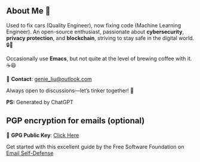 ## **About Me** 🚀

Used to fix cars (Quality Engineer), now fixing code (Machine Learning Engineer). An open-source enthusiast, passionate about **cybersecurity**, **privacy protection**, and **blockchain**, striving to stay safe in the digital world. 🔒💾

Occasionally use **Emacs**, but not quite at the level of brewing coffee with it. ☕😆

📩 **Contact**: genie_liu@outlook.com

Always open to discussions—let’s tinker together! 🚀

**PS:** Generated by ChatGPT


## PGP encryption for emails (optional)

🔑 **GPG Public Key**: [Click Here](/public-key.asc)

Get started with this excellent guide by the Free Software Foundation on [Email Self-Defense](https://emailselfdefense.fsf.org/en/)
